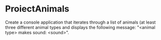 # ProiectAnimals
Create a console application that iterates through a list of animals (at least three different animal types and displays the following message: "&lt;animal type> makes sound: &lt;sound>".
